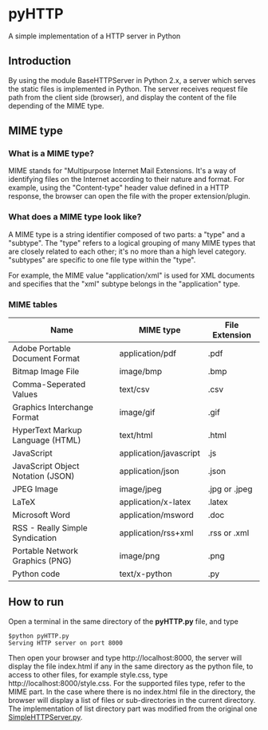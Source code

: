 # pyHTTP
A simple implementation of a HTTP server in Python
## Introduction
By using the module BaseHTTPServer in Python 2.x, a server which serves the static files is implemented in Python. The server receives request file path from the client side (browser), and display the content of the file depending of the MIME type.
## MIME type
### What is a MIME type?
MIME stands for "Multipurpose Internet Mail Extensions. It's a way of identifying files on the Internet according to their nature and format. For example, using the "Content-type" header value defined in a HTTP response, the browser can open the file with the proper extension/plugin.
### What does a MIME type look like?
A MIME type is a string identifier composed of two parts: a "type" and a "subtype". The "type" refers to a logical grouping of many MIME types that are closely related to each other; it's no more than a high level category. "subtypes" are specific to one file type within the "type".

For example, the MIME value "application/xml" is used for XML documents and specifies that the "xml" subtype belongs in the "application" type.
### MIME tables
| Name | MIME type | File Extension |
| --- | --- | --- |
| Adobe Portable Document Format | application/pdf | .pdf |
| Bitmap Image File | image/bmp | .bmp |
| Comma-Seperated Values | text/csv | .csv |
| Graphics Interchange Format | image/gif | .gif |
| HyperText Markup Language (HTML) | text/html | .html |
| JavaScript | application/javascript | .js |
| JavaScript Object Notation (JSON) | application/json | .json |
| JPEG Image | image/jpeg | .jpg or .jpeg |
| LaTeX | application/x-latex | .latex |
| Microsoft Word | application/msword | .doc |
| RSS - Really Simple Syndication | application/rss+xml | .rss or .xml |
| Portable Network Graphics (PNG) | image/png | .png |
| Python code | text/x-python | .py |
## How to run
Open a terminal in the same directory of the __pyHTTP.py__ file, and type
```
$python pyHTTP.py
Serving HTTP server on port 8000
```
Then open your browser and type http://localhost:8000, the server will display the file index.html if any in the same directory as the python file, to access to other files, for example style.css, type http://localhost:8000/style.css. For the supported files type, refer to the MIME part.
In the case where there is no index.html file in the directory, the browser will display a list of files or sub-directories in the current directory. The implementation of list directory part was modified from the original one [SimpleHTTPServer.py](https://github.com/enthought/Python-2.7.3/blob/master/Lib/SimpleHTTPServer.py).
